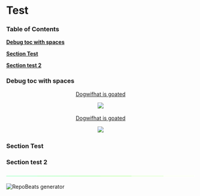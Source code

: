# Test



### Table of Contents

**[Debug toc with spaces](#Debug-toc-with-spaces)**<br>

**[Section Test](#Section-Test)**<br>

**[Section test 2](#Section-test-2)**<br>



### Debug toc with spaces

<p align="center">
<u>Dogwifhat is goated</u>
</p>
<p align="center">
	<img width = "200" src="https://i.kym-cdn.com/photos/images/original/001/688/970/a72.jpg">
</p>

<p align="center">
<u>Dogwifhat is goated</u>
</p>
<p align="center">
	<img width = "200" src="https://i.kym-cdn.com/photos/images/original/001/688/970/a72.jpg">
</p>

### Section Test

### Section test 2

<p align="center">
	<img src="https://github.com/Lpwlk/Lpwlk/blob/main/assets/pulsing-bar.gif?raw=true">
</p>

<p align="center">
<p align="center">

![RepoBeats generator](https://repobeats.axiom.co/api/embed/a9dcf7a67c680871d7836e0dc87e7950c946c8b4.svg "Repobeats analytics image")

</p>


